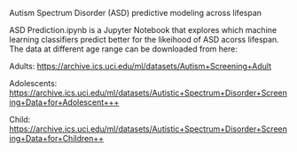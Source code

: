 Autism Spectrum Disorder (ASD) predictive modeling across lifespan

ASD Prediction.ipynb is a Jupyter Notebook that explores which machine learning classifiers predict better for the likeihood   of ASD acorss lifespan. The data at different age range can be downloaded from here: 

Adults:
https://archive.ics.uci.edu/ml/datasets/Autism+Screening+Adult

Adolescents:
https://archive.ics.uci.edu/ml/datasets/Autistic+Spectrum+Disorder+Screening+Data+for+Adolescent+++

Child:
https://archive.ics.uci.edu/ml/datasets/Autistic+Spectrum+Disorder+Screening+Data+for+Children++
